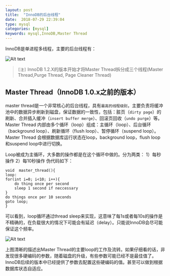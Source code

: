 ```yaml
---
layout: post
title:  "InnoDB的后台线程"
date:  2018-07-29 22:39:04
type: mysql
categories: [mysql]
keywords: mysql,InnoDB,Master Thread
---
```

InnoDB是单进程多线程，主要的后台线程有：

![Alt text](./images/1532827884301.png)

>`[注]` InnoDB 1.2.X的版本开始才将Master Thread拆分成三个线程(Master Thread,Purge Thread, Page Cleaner Thread)
##  Master Thread（InnoDB 1.0.x之前的版本）
master thread是一个非常核心的后台线程，具有`最高的线程级别`，主要负责将缓冲池中的数据异步刷新到磁盘，保证数据的一致性，包括：脏页（`dirty page`）的刷新、合并插入缓冲（`insert buffer merge`）、回滚页回收（`undo purge`）等。
Master Thread 内部由多个循环（loop）组成：主循环（loop）、后台循环（background loop）、刷新循环（flush loop）、暂停循环（suspend loop）。Master Thread 会根据数据库运行状态在loop，background loop，flush loop 和suspend loop中进行切换。

Loop被成为主循环，大多数的操作都是在这个循环中做的。分为两类：
1）每秒操作 
2）每10秒操作 
伪代码如下： 

```
void  master_thread(){
loop:
for(int i=0; i<10; i++){
	do thing once per second
	sleep 1 second if neccessary
}
do things once per 10 seconds
goto loop;
}
```

可以看到，loop循环通过thread sleep来实现，这意味了每1s或者每10s的操作是不精确的，在负载很大的情况下可能会有延迟（delay）。只能说InnoDB会尽可能保证这个频率。

![Alt text](./images/1532826905089.png)

上图清晰的描述出Master Thread的主要loop的工作及流转。如果仔细看的话，非发现很多硬编码的参数，随着磁盘的升级，有些参数可能已经不是最佳值了。
InnoDB后续的版本中已经提供了参数去配置这些硬编码的值。甚至可以做到根据数据库状态自适应。